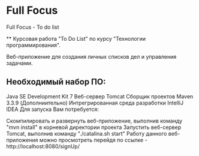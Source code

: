 # Full Focus
Full Focus - To do list

** Курсовая работа "To Do List" по курсу "Технологии программирования".

Веб-приложение для создания личных списков дел и управления задачами.

## Необходимый набор ПО:

Java SE Development Kit 7
Веб-сервер Tomcat
Сборщик проектов Maven 3.3.9
(Дополниительно) Интрегрированная среда разработки IntelliJ IDEA
Для запуска Вам потребуется:

Скомпилировать и развернуть веб-приложение, выполнив команду "mvn install" в корневой директории проекта
Запустить веб-сервер Tomcat, выполнив команду "./catalina.sh start"
Работу данного веб-приложения можно просмотреть перейдя по ссылке - http://localhost:8080/signUp/
